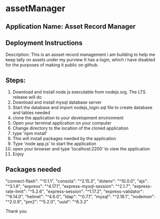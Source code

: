 # assetManager
Application Name: Asset Record Manager
-----------------------------------------------------


Deployment Instructions 
-----------------------------------------

Description:
This is an assset record management i am building to help me keep tally on assets under my purview
It has a login, which i have disabled for the purposes of making it public on github.

Steps:
-------------------
1. Download and install node js executable from nodejs.org. The LTS release will do
2. Download and install mysql database server
3. Start the database and import nodejs_login.sql file to create database and tables needed
4. clone the application to your development environment
5. Open your terminal application on your computer
6. Change directory to the location of the cloned application
7. type 'npm install' 
8. This will install packages needed by the application
9. Type 'node app.js' to start the application
10. open your browser and type 'localhost:2200' to view the application
11. Enjoy

Packages needed
----------------------------
 "connect-flash": "^0.1.1",
    "consola": "^2.15.3",
    "dotenv": "^10.0.0",
    "ejs": "^3.1.6",
    "express": "^4.17.1",
    "express-mysql-session": "^2.1.7",
    "express-rate-limit": "^5.2.6",
    "express-session": "^1.17.2",
    "express-validator": "^6.14.0",
    "helmet": "^4.6.0",
    "ldap": "^0.7.1",
    "mysql": "^2.18.1",
    "nodemon": "^2.0.9",
    "pm2": "^5.2.0",
    "uuid": "^8.3.2"

Thank you

 
